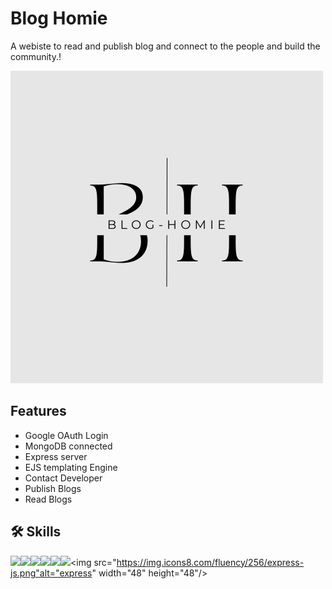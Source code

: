# Blog Homie

A webiste to read and publish blog and connect to the people and build the community.!

<img src="https://raw.githubusercontent.com/kartikkc/Blog/main/public/images/logo.png" />




## Features

- Google OAuth Login
- MongoDB connected
- Express server
- EJS templating Engine
- Contact Developer
- Publish Blogs
- Read Blogs


## 🛠 Skills
<img src="https://img.icons8.com/color/48/000000/html-5.png"/><img src="https://img.icons8.com/color/48/000000/css3.png"/><img src="https://img.icons8.com/color/48/000000/ejs.png"><img src="https://img.icons8.com/color/48/000000/javascript.png"/><img src="https://img.icons8.com/color/48/000000/bootstrap.png"/><img src="https://img.icons8.com/color/48/000000/nodejs.png"/><img src="https://img.icons8.com/fluency/256/express-js.png"alt="express" width="48" height="48"/>
